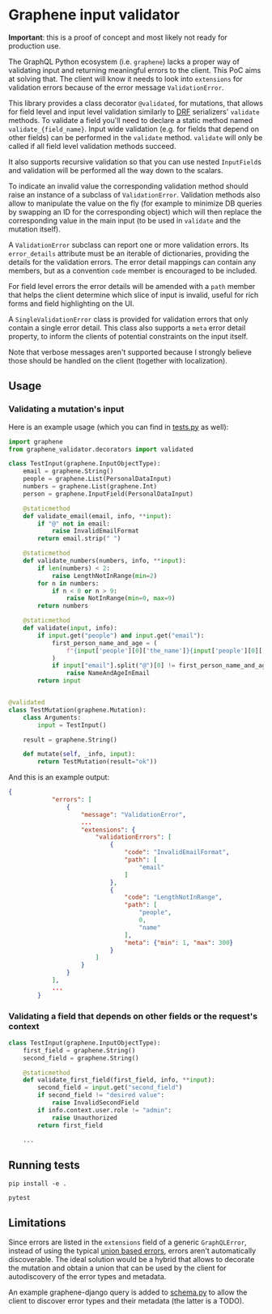 # Graphene input validator

**Important**: this is a proof of concept and most likely not ready for production use.

The GraphQL Python ecosystem (i.e. `graphene`) lacks a proper way of validating input and returning meaningful errors to the client. This PoC aims at solving that. The client will know it needs to look into `extensions` for validation errors because of the error message `ValidationError`.

This library provides a class decorator `@validated`, for mutations, that allows for field level and input level validation similarly to [DRF](https://www.django-rest-framework.org/) serializers' `validate` methods. To validate a field you'll need to declare a static method named `validate_{field_name}`. Input wide validation (e.g. for fields that depend on other fields) can be performed in the `validate` method. `validate` will only be called if all field level validation methods succeed.

It also supports recursive validation so that you can use nested `InputField`s and validation will be performed all the way down to the scalars.

To indicate an invalid value the corresponding validation method should raise an instance of a subclass of `ValidationError`. Validation methods also allow to manipulate the value on the fly (for example to minimize DB queries by swapping an ID for the corresponding object) which will then replace the corresponding value in the main input (to be used in `validate` and the mutation itself).

A `ValidationError` subclass can report one or more validation errors. Its `error_details` attribute must be an iterable of dictionaries, providing the details for the validation errors. The error detail mappings can contain any members, but as a convention `code` member is encouraged to be included.

For field level errors the error details will be amended with a `path` member that helps the client determine which slice of input is invalid, useful for rich forms and field highlighting on the UI.

A `SingleValidationError` class is provided for validation errors that only contain a single error detail. This class also supports a `meta` error detail property, to inform the clients of potential constraints on the input itself.

Note that verbose messages aren't supported because I strongly believe those should be handled on the client (together with localization).

## Usage

### Validating a mutation's input

Here is an example usage (which you can find in [tests.py](tests.py) as well):

```python
import graphene
from graphene_validator.decorators import validated

class TestInput(graphene.InputObjectType):
    email = graphene.String()
    people = graphene.List(PersonalDataInput)
    numbers = graphene.List(graphene.Int)
    person = graphene.InputField(PersonalDataInput)

    @staticmethod
    def validate_email(email, info, **input):
        if "@" not in email:
            raise InvalidEmailFormat
        return email.strip(" ")

    @staticmethod
    def validate_numbers(numbers, info, **input):
        if len(numbers) < 2:
            raise LengthNotInRange(min=2)
        for n in numbers:
            if n < 0 or n > 9:
                raise NotInRange(min=0, max=9)
        return numbers

    @staticmethod
    def validate(input, info):
        if input.get("people") and input.get("email"):
            first_person_name_and_age = (
                f"{input['people'][0]['the_name']}{input['people'][0]['the_age']}"
            )
            if input["email"].split("@")[0] != first_person_name_and_age:
                raise NameAndAgeInEmail
        return input


@validated
class TestMutation(graphene.Mutation):
    class Arguments:
        input = TestInput()

    result = graphene.String()

    def mutate(self, _info, input):
        return TestMutation(result="ok"))
```

And this is an example output:

```json
{
            "errors": [
                {
                    "message": "ValidationError",
                    ...
                    "extensions": {
                        "validationErrors": [
                            {
                                "code": "InvalidEmailFormat",
                                "path": [
                                    "email"
                                ]
                            },
                            {
                                "code": "LengthNotInRange",
                                "path": [
                                    "people",
                                    0,
                                    "name"
                                ],
                                "meta": {"min": 1, "max": 300}
                            }
                        ]
                    }
                }
            ],
            ...
        }
```

### Validating a field that depends on other fields or the request's context

```python
class TestInput(graphene.InputObjectType):
    first_field = graphene.String()
    second_field = graphene.String()

    @staticmethod
    def validate_first_field(first_field, info, **input):
        second_field = input.get("second_field")
        if second_field != "desired value":
            raise InvalidSecondField
        if info.context.user.role != "admin":
            raise Unauthorized
        return first_field

    ...
```

## Running tests

`pip install -e .`

`pytest`

## Limitations

Since errors are listed in the `extensions` field of a generic `GraphQLError`, instead of using the typical [union based errors](https://blog.logrocket.com/handling-graphql-errors-like-a-champ-with-unions-and-interfaces/), errors aren't automatically discoverable. The ideal solution would be a hybrid that allows to decorate the mutation and obtain a union that can be used by the client for autodiscovery of the error types and metadata.

An example graphene-django query is added to [schema.py](graphene_validator/schema.py) to allow the client to discover error types and their metadata (the latter is a TODO).

